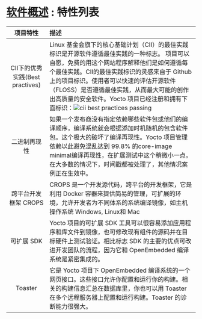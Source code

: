 [#]: collector: (guevaraya)
[#]: translator: (guevaraya)
[#]: reviewer: ( )
[#]: publisher: ( )
[#]: url: ( )
[#]: subject: (software-view-feature)
[#]: via: (https://www.yoctoproject.org/software-overview/features/)
[#]: author: (https://www.yoctoproject.org/)

[软件概述][1] : 特性列表
======

|项目特性|描述|
|:--:|:-|
| CII下的优秀实践(Best practives) |Linux 基金会旗下的核心基础计划（CII）的最佳实践标识是开源软件遵循最佳实践的一种标志。 项目可以自愿，免费的用这个网站程序解释他们是如何遵循每个最佳实践。CII的最佳实践标识的灵感来自于 Github 上的项目标识。使用者可以快速的评估开源软件（FLOSS）是否遵循最佳实践，从而最大可能的创作出高质量的安全软件。Yocto 项目已经注册和拥有下面标识：![cii best practices passing][3] |
|二进制再现性|如果一个发布商没有指定依赖哪些软件包或他们的编译顺序，编译系统就会根据添加时机随机的包含软件包。这个极大的破坏了编译再现性。Yocto 项目管理依赖以此避免混乱达到 99.8% 的core-image minimal编译再现性，在扩展测试中这个稍微小一点。在大多数的情况下，时间戳都被处理了，其他情况案例正在生效中。|
|跨平台开发框架 CROPS| CROPS 是一个开发源代码，跨平台的开发框架，它是利用 Docker 容器来提供简易的管理，可扩展的环境，允许开发者为不同体系的系统编译镜像，如主机操作系统 Windows, Linux和 Mac|
|可扩展 SDK| Yocto 项目的可扩展 SDK 工具可以很容易添加应用程序和库文件到镜像，也可修改现有组件的源码并在目标硬件上测试验证。相比标志 SDK 的主要的优点可改进开发团队的流程，因为它和 OpenEmbedded 编译系统是紧密集成的。|
|Toaster| 它是 Yocto 项目下 OpenEmbedded 编译系统的一个网页接口。这些接口允许你配置和运行你的构建。相关的构建信息汇总在数据库里，你也可以用 Toaster 在多个远程服务器上配置和运行构建。Toaster 的诊断能力很强大。|


[1]: https://github.com/guevaraya/Yocto_doc/blob/master/software-overview.md
[2]: https://www.yoctoproject.org/software-overview/features/
[3]: https://bestpractices.coreinfrastructure.org/projects/765/badge


